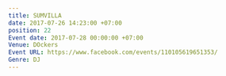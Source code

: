 ```yaml
---
title: SUMVILLA
date: 2017-07-26 14:23:00 +07:00
position: 22
Event date: 2017-07-28 00:00:00 +07:00
Venue: DOckers
Event URL: https://www.facebook.com/events/110105619651353/
Genre: DJ
---
```


